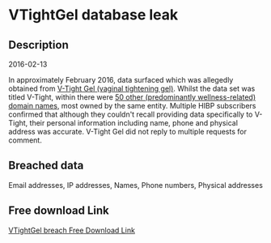 # VTightGel database leak

## Description

2016-02-13

In approximately February 2016, data surfaced which was allegedly obtained from <a href="http://vtightgel.com/" target="_blank" rel="noopener">V-Tight Gel (vaginal tightening gel)</a>. Whilst the data set was titled V-Tight, within there were <a href="https://pastebin.com/raw/pN7nyjJ7" target="_blank" rel="noopener">50 other (predominantly wellness-related) domain names</a>, most owned by the same entity. Multiple HIBP subscribers confirmed that although they couldn't recall providing data specifically to V-Tight, their personal information including name, phone and physical address was accurate. V-Tight Gel did not reply to multiple requests for comment.

## Breached data

Email addresses, IP addresses, Names, Phone numbers, Physical addresses

## Free download Link

[VTightGel breach Free Download Link](https://link-to.net/1229997/539.1818323002725/dynamic/?r=aHR0cHM6Ly93d3cubWVkaWFmaXJlLmNvbS92aWV3L3VGcnZlVzNYZDVNRUloRC92dGlnaHRnZWwuY29tL2ZpbGU=)